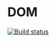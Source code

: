 # DOM


[![Build status](https://ci.appveyor.com/api/projects/status/ci2vtoyy2gain6d8?svg=true)](https://ci.appveyor.com/project/chetakogo/dom)